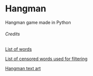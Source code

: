 # Hangman
Hangman game made in Python

###### Credits
[List of words](https://github.com/dwyl/english-words/blob/master/words_alpha.txt)
<br>

[List of censored words used for filtering](https://github.com/InnovativeInventor/dict4schools/blob/master/blacklists/blacklist_full.txt)

[Hangman text art](https://gist.github.com/chrishorton/8510732aa9a80a03c829b09f12e20d9c?permalink_comment_id=3653989#gistcomment-3653989)
